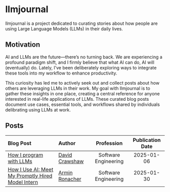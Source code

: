 # llmjournal
llmjournal is a project dedicated to curating stories about how people are using Large Language Models (LLMs) in their daily lives.

## Motivation
AI and LLMs are the future—there’s no turning back. We are experiencing a profound paradigm shift, and I firmly believe that what AI can do, AI will (eventually) do. Lately, I’ve been deliberately exploring ways to integrate these tools into my workflow to enhance productivity.

This curiosity has led me to actively seek out and collect posts about how others are leveraging LLMs in their work. My goal with llmjournal is to gather these insights in one place, creating a central reference for anyone interested in real-life applications of LLMs. 
These curated blog posts document use cases, essential tools, and workflows shared by individuals delibrating using LLMs at work.

## Posts
|Blog Post|Author|Profession|Publication Date|
|:-------|:----------|:----------:|:----------:|
[How I program with LLMs](https://crawshaw.io/blog/programming-with-llms)|[David Crawshaw](https://x.com/davidcrawshaw)|Software Engineering|2025-01-06
[How I Use AI: Meet My Promptly Hired Model Intern](https://lucumr.pocoo.org/2025/1/30/how-i-ai/)|[Armin Ronacher](https://x.com/mitsuhiko)|Software Engineering|2025-01-30
